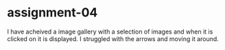 # assignment-04

I have acheived a image gallery with a selection of images and when it is clicked on it is displayed.
I struggled with the arrows and moving it around.
